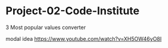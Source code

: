 # Project-02-Code-Institute
3 Most popular values converter

modal idea https://www.youtube.com/watch?v=XH5OW46yO8I

